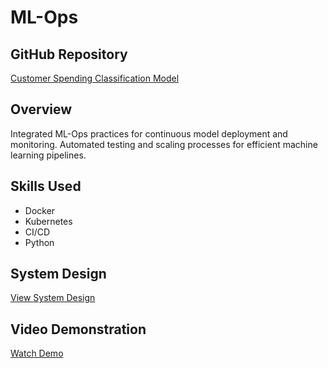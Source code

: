 # ML-Ops

## GitHub Repository
[Customer Spending Classification Model](https://github.com/abhi-dataprofile/Customer_Spending_Classification_Model)

## Overview
Integrated ML-Ops practices for continuous model deployment and monitoring. Automated testing and scaling processes for efficient machine learning pipelines.

## Skills Used
- Docker
- Kubernetes
- CI/CD
- Python

## System Design
[View System Design](#)

## Video Demonstration
[Watch Demo](#)